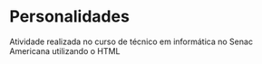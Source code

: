# Personalidades
Atividade realizada no curso de técnico em informática no Senac Americana utilizando o HTML
